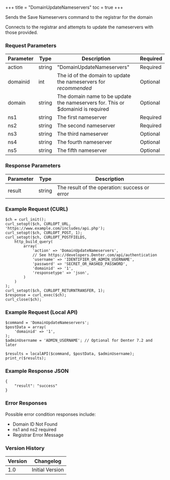 +++
title = "DomainUpdateNameservers"
toc = true
+++

Sends the Save Nameservers command to the registrar for the domain

Connects to the registrar and attempts to update the nameservers with those provided.

### Request Parameters

| Parameter | Type | Description | Required |
| --------- | ---- | ----------- | -------- |
| action | string | "DomainUpdateNameservers" | Required |
| domainid | int | The id of the domain to update the nameservers for *recommended* | Optional |
| domain | string | The domain name to be update the nameservers for. This or $domainid is required | Optional |
| ns1 | string | The first nameserver | Required |
| ns2 | string | The second nameserver | Required |
| ns3 | string | The third nameserver | Optional |
| ns4 | string | The fourth nameserver | Optional |
| ns5 | string | The fifth nameserver | Optional |

### Response Parameters

| Parameter | Type | Description |
| --------- | ---- | ----------- |
| result | string | The result of the operation: success or error |


### Example Request (CURL)

```
$ch = curl_init();
curl_setopt($ch, CURLOPT_URL, 'https://www.example.com/includes/api.php');
curl_setopt($ch, CURLOPT_POST, 1);
curl_setopt($ch, CURLOPT_POSTFIELDS,
    http_build_query(
        array(
            'action' => 'DomainUpdateNameservers',
            // See https://developers.Denter.com/api/authentication
            'username' => 'IDENTIFIER_OR_ADMIN_USERNAME',
            'password' => 'SECRET_OR_HASHED_PASSWORD',
            'domainid' => '1',
            'responsetype' => 'json',
        )
    )
);
curl_setopt($ch, CURLOPT_RETURNTRANSFER, 1);
$response = curl_exec($ch);
curl_close($ch);
```


### Example Request (Local API)

```
$command = 'DomainUpdateNameservers';
$postData = array(
    'domainid' => '1',
);
$adminUsername = 'ADMIN_USERNAME'; // Optional for Denter 7.2 and later

$results = localAPI($command, $postData, $adminUsername);
print_r($results);
```


### Example Response JSON

```
{
    "result": "success"
}
```


### Error Responses

Possible error condition responses include:

* Domain ID Not Found
* ns1 and ns2 required
* Registrar Error Message


### Version History

| Version | Changelog |
| ------- | --------- |
| 1.0 | Initial Version |
